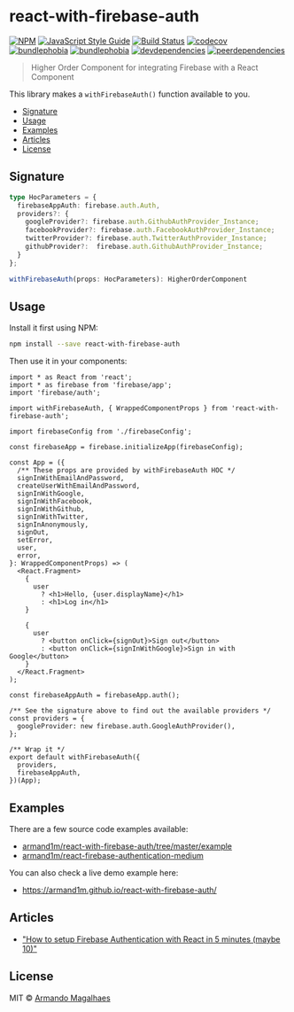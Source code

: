 # react-with-firebase-auth

[![NPM](https://img.shields.io/npm/v/react-with-firebase-auth.svg)](https://www.npmjs.com/package/react-with-firebase-auth) [![JavaScript Style Guide](https://img.shields.io/badge/code_style-standard-brightgreen.svg)](https://standardjs.com)
[![Build Status](https://travis-ci.org/armand1m/react-with-firebase-auth.svg?branch=master)](https://travis-ci.org/armand1m/react-with-firebase-auth)
[![codecov](https://codecov.io/gh/armand1m/react-with-firebase-auth/branch/master/graph/badge.svg)](https://codecov.io/gh/armand1m/react-with-firebase-auth)
[![bundlephobia](https://badgen.net/bundlephobia/min/react-with-firebase-auth)](https://bundlephobia.com/result?p=react-with-firebase-auth)
[![bundlephobia](https://badgen.net/bundlephobia/minzip/react-with-firebase-auth)](https://bundlephobia.com/result?p=react-with-firebase-auth)
[![devdependencies](https://badgen.net/david/dev/armand1m/react-with-firebase-auth)](https://david-dm.org/armand1m/react-with-firebase-auth?type=dev)
[![peerdependencies](https://badgen.net/david/peer/armand1m/react-with-firebase-auth)](https://david-dm.org/armand1m/react-with-firebase-auth?type=peer)

> Higher Order Component for integrating Firebase with a React Component

This library makes a `withFirebaseAuth()` function available to you.

 - [Signature](#signature)
 - [Usage](#usage)
 - [Examples](#examples)
 - [Articles](#articles)
 - [License](#license)

## Signature

```ts
type HocParameters = {
  firebaseAppAuth: firebase.auth.Auth,
  providers?: {
    googleProvider?: firebase.auth.GithubAuthProvider_Instance;
    facebookProvider?: firebase.auth.FacebookAuthProvider_Instance;
    twitterProvider?: firebase.auth.TwitterAuthProvider_Instance;
    githubProvider?:  firebase.auth.GithubAuthProvider_Instance;
  }
};

withFirebaseAuth(props: HocParameters): HigherOrderComponent
```

## Usage

Install it first using NPM:


```bash
npm install --save react-with-firebase-auth
```

Then use it in your components:

```tsx
import * as React from 'react';
import * as firebase from 'firebase/app';
import 'firebase/auth';

import withFirebaseAuth, { WrappedComponentProps } from 'react-with-firebase-auth';

import firebaseConfig from './firebaseConfig';

const firebaseApp = firebase.initializeApp(firebaseConfig);

const App = ({
  /** These props are provided by withFirebaseAuth HOC */
  signInWithEmailAndPassword,
  createUserWithEmailAndPassword,
  signInWithGoogle,
  signInWithFacebook,
  signInWithGithub,
  signInWithTwitter,
  signInAnonymously,
  signOut,
  setError,
  user,
  error,
}: WrappedComponentProps) => (
  <React.Fragment>
    {
      user
        ? <h1>Hello, {user.displayName}</h1>
        : <h1>Log in</h1>
    }

    {
      user
        ? <button onClick={signOut}>Sign out</button>
        : <button onClick={signInWithGoogle}>Sign in with Google</button>
    }
  </React.Fragment>
);

const firebaseAppAuth = firebaseApp.auth();

/** See the signature above to find out the available providers */
const providers = {
  googleProvider: new firebase.auth.GoogleAuthProvider(),
};

/** Wrap it */
export default withFirebaseAuth({
  providers,
  firebaseAppAuth,
})(App);
```

## Examples

There are a few source code examples available:

 - [armand1m/react-with-firebase-auth/tree/master/example](https://github.com/armand1m/react-with-firebase-auth/tree/master/example)
 - [armand1m/react-firebase-authentication-medium](https://github.com/armand1m/react-firebase-authentication-medium)

You can also check a live demo example here:

 - https://armand1m.github.io/react-with-firebase-auth/

## Articles

 - ["How to setup Firebase Authentication with React in 5 minutes (maybe 10)"](https://medium.com/firebase-developers/how-to-setup-firebase-authentication-with-react-in-5-minutes-maybe-10-bb8bb53e8834)

## License

MIT © [Armando Magalhaes](https://github.com/armand1m)
